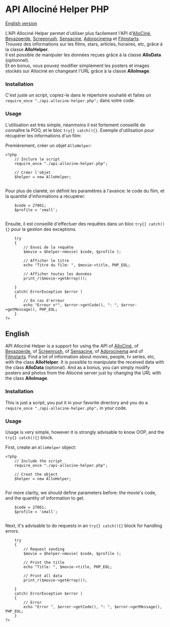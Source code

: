 API Allociné Helper PHP
=======================

[English version](#english)

L'API Allociné Helper permet d'utiliser plus facilement l'API d'[AlloCiné](http://www.allocine.fr/), [Beyazperde](http://www.beyazperde.com/), [Screenrush](http://www.screenrush.co.uk/), [Sensacine](http://www.sensacine.com/), [Adorocinema](http://www.adorocinema.com/) et [Filmstarts](http://www.filmstarts.de/).  
Trouvez des informations sur les films, stars, articles, horaires, etc, grâce à la classe **AlloHelper**.  
Il est possible de manipuler les données reçues grâce à la classe **AlloData** (optionnel).  
Et en bonus, vous pouvez modifier simplement les posters et images stockés sur Allociné en changeant l'URL grâce à la classe **AlloImage**.

### Installation

C'est juste un script, copiez-le dans le répertoire souhaité et faites un `require_once "./api-allocine-helper.php";` dans votre code.

### Usage

L'utilisation est très simple, néanmoins il est fortement conseillé de connaître la POO, et le bloc `try{} catch(){}`.
Exemple d'utilisation pour récupérer les informations d'un film:

Premièrement, créer un objet `AlloHelper`:

```
<?php
    // Inclure le script
    require_once "./api-allocine-helper.php";
    
    // Créer l'objet
    $helper = new AlloHelper;
    
```

Pour plus de clareté, on définit les paramètres à l'avance: le code du film, et la quantité d'informations a récupérer.

```
    $code = 27061;
    $profile = 'small';
    
```

Ensuite, il est conseillé d'effectuer des requêtes dans un bloc `try{} catch(){}` pour la gestion des exceptions.

```
    try
    {
        // Envoi de la requête
        $movie = $helper->movie( $code, $profile );
        
        // Afficher le titre
        echo "Titre du film: ", $movie->title, PHP_EOL;
        
        // Afficher toutes les données
        print_r($movie->getArray());
        
    }
    catch( ErrorException $error )
    {
        // En cas d'erreur
        echo "Erreur n°", $error->getCode(), ": ", $error->getMessage(), PHP_EOL;
    }
?>
```


English
-------

API Allociné Helper is a support for using the API of [AlloCiné](http://www.allocine.fr/), of [Beyazperde](http://www.beyazperde.com/), of [Screenrush](http://www.screenrush.co.uk/), of [Sensacine](http://www.sensacine.com/), of [Adorocinema](http://www.adorocinema.com/) and of [Filmstarts](http://www.filmstarts.de/).
Find a lot of information about movies, people, tv series, etc, with the class **AlloHelper**.
It is possible to manipulate the received data with the class **AlloData** (optional).
And as a bonus, you can simply modify posters and photos from the Allociné server just by changing the URL with the class **AlloImage**.


### Installation

This is just a script, you put it in your favorite directory and you do a `require_once "./api-allocine-helper.php";` in your code.

### Usage

Usage is very simple, however it is strongly advisable to know OOP, and the `try{} catch(){}` block.

First, create an `AlloHelper` object:

```
<?php
    // Include the script
    require_once "./api-allocine-helper.php";
    
    // Creat the object
    $helper = new AlloHelper;
    
```

For more clarity, we should define parameters before: the movie's code, and the quantity of information to get.

```
    $code = 27061;
    $profile = 'small';
    
```

Next, it's advisable to do requests in an `try{} catch(){}` block for handling errors.

```
    try
    {
        // Request sending
        $movie = $helper->movie( $code, $profile );
        
        // Print the title
        echo "Title: ", $movie->title, PHP_EOL;
        
        // Print all data
        print_r($movie->getArray());
        
    }
    catch( ErrorException $error )
    {
        // Error
        echo "Error ", $error->getCode(), ": ", $error->getMessage(), PHP_EOL;
    }
?>
```

